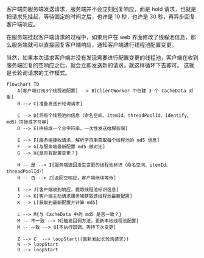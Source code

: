 客户端向服务端发送请求，服务端并不会立刻回复响应，而是 hold 请求，也就是把请求先挂起，等待固定的时间之后，也许是 10 秒，也许是 30 秒，再异步回复客户端响应。

在服务端挂起客户端请求的过程中，如果用户在 web 界面修改了线程池信息，那么服务端就可以直接回复客户端响应，通知客户端进行线程池配置变更。

当然，如果本次请求客户端并没有发现需要进行配置变更的线程池，客户端在收到服务端回复的空响应之后，就会立即发送新的请求，就这样循环下去即可。
这就是长轮询请求的工作模式。

```mermaid
flowchart TD
    A[客户端订阅3个线程池配置] --> B[ClientWorker 中创建 3 个 CacheData 对象]
    B --> C[准备发送长轮询请求]

    C --> D[将每个线程池的信息（命名空间、itemId、threadPoolId、identify、md5）拼接成字符串]
    D --> E[拼接成一个总字符串，一次性发送给服务端]

    E --> F[服务端接收请求，解析字符串获取每个线程池的 md5 信息]
    F --> G[与服务端最新配置 md5 做对比]
    G --> H{是否有配置变更？}

    H -- 是 --> I[服务端返回发生变更的线程池标识（命名空间、itemId、threadPoolId）]
    H -- 否 --> Z[返回空响应，客户端继续等待]

    I --> J[客户端收到响应，提取线程池标识信息]
    J --> K[客户端主动请求服务端获取该线程池最新配置]
    K --> L[获取到最新配置并计算 md5]

    L --> M{与 CacheData 中的 md5 是否一致？}
    M -- 不一致 --> N[触发回调方法，更新本地线程池配置]
    M -- 一致 --> O[不执行回调，等待下次变更]

    Z --> C  --> loopStart((重新发起长轮询请求))
    N --> loopStart
    O --> loopStart
```